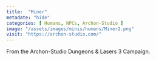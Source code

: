 ```yaml
---
title:  "Miner"
metadate: "hide"
categories: [ Humans, NPCs, Archon-Studio ]
image: "/assets/images/minis/humans/Miner2.png"
visit: "https://archon-studio.com/"
---
```

From the Archon-Studio Dungeons & Lasers 3 Campaign.